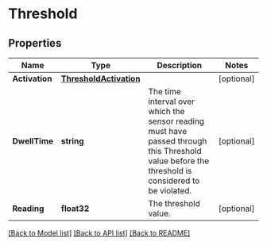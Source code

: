 # Threshold

## Properties
Name | Type | Description | Notes
------------ | ------------- | ------------- | -------------
**Activation** | [**ThresholdActivation**](ThresholdActivation.md) |  | [optional] 
**DwellTime** | **string** | The time interval over which the sensor reading must have passed through this Threshold value before the threshold is considered to be violated. | [optional] 
**Reading** | **float32** | The threshold value. | [optional] 

[[Back to Model list]](../README.md#documentation-for-models) [[Back to API list]](../README.md#documentation-for-api-endpoints) [[Back to README]](../README.md)


